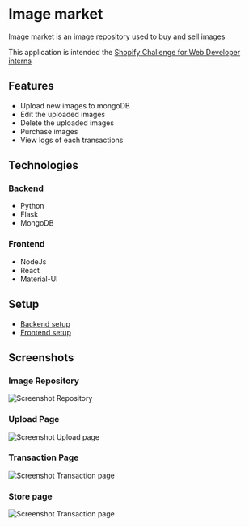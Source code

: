 # Image market

Image market is an image repository used to buy and sell images

This application is intended the [Shopify Challenge for Web Developer interns](https://docs.google.com/document/d/1ZKRywXQLZWOqVOHC4JkF3LqdpO3Llpfk_CkZPR8bjak/edit)

## Features
* Upload new images to mongoDB
* Edit the uploaded images
* Delete the uploaded images
* Purchase images
* View logs of each transactions

## Technologies

### Backend
* Python
* Flask
* MongoDB

### Frontend
* NodeJs
* React
* Material-UI

## Setup
* [Backend setup](https://github.com/phong1233/image_market/tree/master/backend)
* [Frontend setup](https://github.com/phong1233/image_market/tree/master/frontend)

## Screenshots

### Image Repository
![Screenshot Repository](https://github.com/phong1233/image_market/tree/master/screenshots/repository.png) 

### Upload Page
![Screenshot Upload page](https://github.com/phong1233/image_market/tree/master/screenshots/upload.png) 

### Transaction Page
![Screenshot Transaction page](https://github.com/phong1233/image_market/tree/master/screenshots/transactions.png) 

### Store page
![Screenshot Transaction page](https://github.com/phong1233/image_market/tree/master/screenshots/store.png) 
